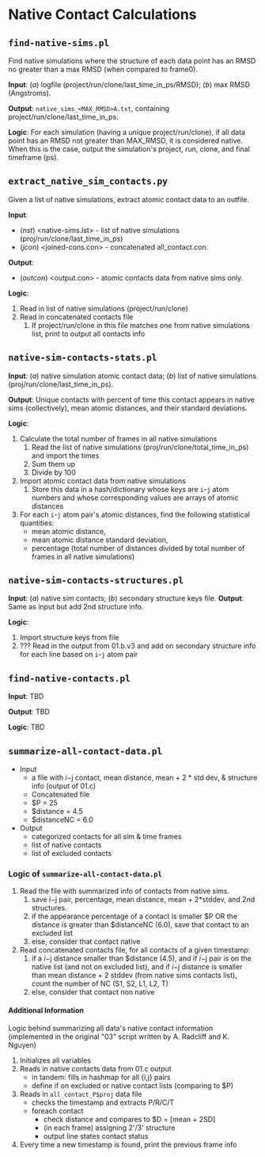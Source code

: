 # Native Contact Calculations

## `find-native-sims.pl`

Find native simulations where the structure of each data point has an RMSD no
greater than a max RMSD (when compared to frame0).

**Input**: (_a_) logfile (project/run/clone/last_time_in_ps/RMSD);
           (_b_) max RMSD (Angstroms).

**Output**: `native_sims_<MAX_RMSD>A.txt`, containing project/run/clone/last_time_in_ps.

**Logic**: For each simulation (having a unique project/run/clone), if all data point
           has an RMSD not greater than MAX_RMSD, it is considered native. When this is
           the case, output the simulation's project, run, clone, and final timeframe (ps).

## `extract_native_sim_contacts.py`

Given a list of native simulations, extract atomic contact data to an outfile.

**Input**: 
* (_nst_) <native-sims.lst> - list of native simulations (proj/run/clone/last_time_in_ps)
* (_jcon_) <joined-cons.con> - concatenated all_contact.con.

**Output**: 
* (_outcon_) <output.con> - atomic contacts data from native sims only.

**Logic**:

  1. Read in list of native simulations (project/run/clone)
  1. Read in concatenated contacts file
     1. If project/run/clone in this file matches one from native simulations list,
        print to output all contacts info

## `native-sim-contacts-stats.pl`

**Input**: (_a_) native simulation atomic contact data;
           (_b_) list of native simulations (proj/run/clone/last_time_in_ps).

**Output**: Unique contacts with percent of time this contact appears in native sims (collectively),
            mean atomic distances, and their standard deviations.

**Logic**:

  1. Calculate the total number of frames in all native simulations
      1. Read the list of native simulations (proj/run/clone/total_time_in_ps) and import the times
      1. Sum them up
      1. Divide by 100
  1. Import atomic contact data from native simulations
      1. Store this data in a hash/dictionary whose keys are `i`-`j` atom numbers and whose
         corresponding values are arrays of atomic distances
  1. For each `i`-`j` atom pair's atomic distances, find the following statistical quantities:
      + mean atomic distance,
      + mean atomic distance standard deviation,
      + percentage (total number of distances divided by total number of frames in all native simulations)

## `native-sim-contacts-structures.pl`

**Input**: (_a_) native sim contacts;
           (_b_) secondary structure keys file.
**Output**: Same as input but add 2nd structure info.

**Logic**:

  1. Import structure keys from file
  1. ??? Read in the output from 01.b.v3 and add on secondary structure info
     for each line based on `i`-`j` atom pair

## `find-native-contacts.pl`

**Input**: TBD

**Output**: TBD

**Logic**: TBD

## `summarize-all-contact-data.pl`

+ Input
  + a file with $i-$j contact, mean distance, mean + 2 * std dev, & structure info (output of 01.c)
  + Concatenated file
  + $P = 25
  + $distance = 4.5
  + $distanceNC = 6.0
+ Output
  + categorized contacts for all sim & time frames
  + list of native contacts
  + list of excluded contacts

### Logic of `summarize-all-contact-data.pl`

1. Read the file with summarized info of contacts from native sims.
    1. save $i-$j pair, percentage, mean distance, mean + 2*stddev, and 2nd structures.
    1. if the appearance percentage of a contact is smaller $P OR the distance is
       greater than $distanceNC (6.0), save that contact to an excluded list
    1. else, consider that contact native
1. Read concatenated contacts file, for all contacts of a given timestamp:
    1. if a $i-$j distance smaller than $distance (4.5), and if $i-$j pair is on the
       native list (and not on excluded list), and if  $i-$j distance is smaller than
       mean distance + 2 stddev (from native sims contacts list), count the number of
       NC (S1, S2, L1, L2, T)
    1. else, consider that contact non native

#### Additional Information

Logic behind summarizing all data's native contact information (implemented in the original "03" script written by A. Radcliff and K. Nguyen)

1. Initializes all variables
1. Reads in native contacts data from 01.c output
   + in tandem: fills in hashmap for all {i,j} pairs
   + define if on excluded or native contact lists (comparing to $P)
1. Reads in `all_contact_P$proj` data file
   + checks the timestamp and extracts P/R/C/T
   + foreach contact
     + check distance and compares to $D = [mean + 2SD]
     + (in each frame) assigning 2'/3' structure
     + output line states contact status
1. Every time a new timestamp is found, print the previous frame info
